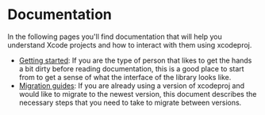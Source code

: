 # Documentation

In the following pages you'll find documentation that will help you understand Xcode projects and how to interact with them using xcodeproj.

- [Getting started](getting-started.md): If you are the type of person that likes to get the hands a bit dirty before reading documentation, this is a good place to start from to get a sense of what the interface of the library looks like.
- [Migration guides](migration-guides.md): If you are already using a version of xcodeproj and would like to migrate to the newest version, this document describes the necessary steps that you need to take to migrate between versions.
